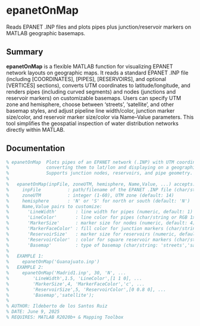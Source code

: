 # epanetOnMap
Reads EPANET .INP files and plots pipes plus junction/reservoir markers on MATLAB geographic basemaps.

## Summary
**epanetOnMap** is a flexible MATLAB function for visualizing EPANET network layouts on geographic maps. It reads a standard EPANET .INP file (including [COORDINATES], [PIPES], [RESERVOIRS], and optional [VERTICES] sections), converts UTM coordinates to latitude/longitude, and renders pipes (including curved segments) and nodes (junctions and reservoir markers) on customizable basemaps. Users can specify UTM zone and hemisphere, choose between ‘streets’, ‘satellite’, and other basemap styles, and adjust pipeline line width/color, junction marker size/color, and reservoir marker size/color via Name–Value parameters. This tool simplifies the geospatial inspection of water distribution networks directly within MATLAB.

## Documentation
```matlab
% epanetOnMap  Plots pipes of an EPANET network (.INP) with UTM coordinates,
%              converting them to lat/lon and displaying on a geographic map.
%              Supports junction nodes, reservoirs, and pipe geometry.
%
%   epanetOnMap(inpFile, zoneUTM, hemisphere, Name,Value, ...) accepts:
%     inpFile          : path/filename of the EPANET .INP file (char/string)
%     zoneUTM          : integer (1-60), UTM zone (default: 14)
%     hemisphere       : 'N' or 'S' for north or south (default: 'N')
%     Name,Value pairs to customize:
%       'LineWidth'       : line width for pipes (numeric, default: 1)
%       'LineColor'       : line color for pipes (char/string or RGB 1x3, default: 'r')
%       'MarkerSize'      : marker size for nodes (numeric, default: 4)
%       'MarkerFaceColor' : fill color for junction markers (char/string or RGB 1x3, default: 'b')
%       'ReservoirSize'   : marker size for reservoirs (numeric, default: 5)
%       'ReservoirColor'  : color for square reservoir markers (char/string or RGB 1x3, default: [0 0.8 0])
%       'Basemap'         : type of basemap (char/string: 'streets','satellite',...; default: 'streets')
%
%   EXAMPLE 1:
%     epanetOnMap('Guanajuato.inp')
%   EXAMPLE 2:
%     epanetOnMap('Madrid1.inp', 30, 'N', ...
%         'LineWidth',1.5, 'LineColor',[1 1 0], ...
%         'MarkerSize',4, 'MarkerFaceColor','c', ...
%         'ReservoirSize',5, 'ReservoirColor',[0 0.8 0], ...
%         'Basemap','satellite');
%
% AUTHOR: Ildeberto de los Santos Ruiz
% DATE: June 9, 2025
% REQUIRES: MATLAB R2020b+ & Mapping Toolbox

